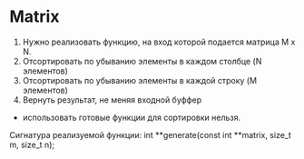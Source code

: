 # Matrix

1) Нужно реализовать функцию, на вход которой подается матрица M x N.
1) Отсортировать по убыванию элементы в каждом столбце (N элементов)
2) Отсортировать по убыванию элементы в каждой строку (M элементов)
3) Вернуть результат, не меняя входной буффер

* использовать готовые функции для сортировки нельзя.

Сигнатура реализуемой функции:
int **generate(const int **matrix, size_t m, size_t n);

